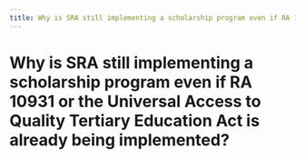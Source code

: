 ```yaml
---
title: Why is SRA still implementing a scholarship program even if RA 10931 or the Universal Access to Quality Tertiary Education Act is already being implemented?
---
```


# Why is SRA still implementing a scholarship program even if RA 10931 or the Universal Access to Quality Tertiary Education Act is already being implemented?
